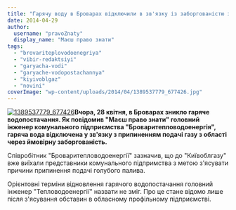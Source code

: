 ```yaml
---
title: "Гарячу воду в Броварах відключили в зв'язку із заборгованістю за газ?"
date: 2014-04-29
author: 
  username: "pravoZnaty"
  display_name: "Маєш право знати"
tags: 
  - "brovariteplovodoenegriya"
  - "vibir-redaktsiyi"
  - "garyacha-vodi"
  - "garyache-vodopostachannya"
  - "kiyivoblgaz"
  - "novini"
coverImage: "wp-content/uploads/2014/04/1389537779_677426.jpg"
---
```


[![1389537779_677426](https://mpz.brovary.org/wp-content/uploads/2014/04/1389537779_677426.jpg)](https://mpz.brovary.org/wp-content/uploads/2014/04/1389537779_677426.jpg)**Вчора, 28 квітня, в Броварах зникло гаряче водопостачання. Як повідомив "Маєш право знати" головний інженер комунального підприємства "Броваритепловодоенергія", гаряча вода відключена у зв'язку з припиненням подачі газу з області через ймовірну заборгованість.**

Співробітник "Броваритепловодоенергії" зазначив, що до "Київоблгазу" вже виїхали представники комунального підпримства з метою з'ясувати причини припинення подачі голубого палива.

Орієнтовні терміни відновлення гарячого водопостачання головний інженер "Тепловодоенергії" назвати не зміг. Про це стане відомо лише після з'ясування обставин в обласному профільному підприємстві.
